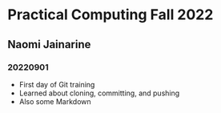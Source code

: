 # Practical Computing Fall 2022
## Naomi Jainarine
### 20220901

- First day of Git training
- Learned about cloning, committing, and pushing
- Also some Markdown

